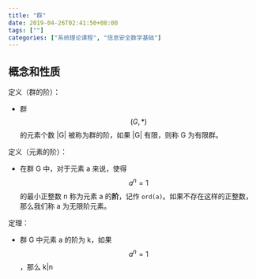 ```yaml
---
title: "群"
date: 2019-04-26T02:41:50+08:00
tags: [""]
categories: ["系统理论课程", "信息安全数学基础"]
---
```



## 概念和性质

定义（群的阶）：

- 群 $$(G, *)$$ 的元素个数 |G| 被称为群的阶，如果 |G| 有限，则称 G 为有限群。

定义（元素的阶）：

- 在群 G 中，对于元素 a 来说，使得 $$a^n = 1$$ 的最小正整数 n 称为元素 a 的**阶**，记作 `ord(a)`。如果不存在这样的正整数，那么我们称 a 为无限阶元素。

定理：

- 群 G 中元素 a 的阶为 k，如果 $$a^n = 1$$，那么 k|n



